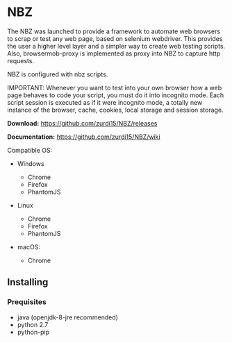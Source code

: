<h1>NBZ</h1>

The NBZ was launched to provide a framework to automate web browsers to scrap or test any web page, based on selenium webdriver. This provides the user a higher level layer and a simpler way to create web testing scripts. Also, browsermob-proxy is implemented as proxy into NBZ to capture http requests.

NBZ is configured with nbz scripts.

IMPORTANT: Whenever you want to test into your own browser how a web page behaves to code your script, you must do it into incognito mode. Each script session is executed as if it were incognito mode, a totally new instance of the browser, cache, cookies, local storage and session storage.

<b>Download:</b> https://github.com/zurdi15/NBZ/releases

<b>Documentation:</b> https://github.com/zurdi15/NBZ/wiki

Compatible OS:

  - Windows
    - Chrome
    - Firefox
    - PhantomJS
    
  - Linux
    - Chrome
    - Firefox
    - PhantomJS
    
  - macOS:
    - Chrome
  
<h2>Installing</h2>

 <h3>Prequisites</h3>

  - java (openjdk-8-jre recommended)
  - python 2.7
  - python-pip
